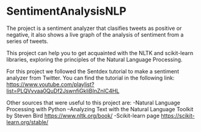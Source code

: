 # SentimentAnalysisNLP

The project is a sentiment analyzer that clasifies tweets as positive or negative, it also shows a live graph of the analysis of sentiment from a series of tweets.

This project can help you to get acquainted with the NLTK and scikit-learn libraries, exploring the principles of the Natural Language Processing.

For this project we followed the Sentdex tutorial to make a sentiment analyzer from Twitter. You can find the tutorial in the following link:
https://www.youtube.com/playlist?list=PLQVvvaa0QuDf2JswnfiGkliBInZnIC4HL

Other sources that were useful to this project are:
-Natural Language Processing with Python –Analyzing Text with the Natural Language Toolkit  by Steven Bird
https://www.nltk.org/book/
-Scikit-learn page
https://scikit-learn.org/stable/

